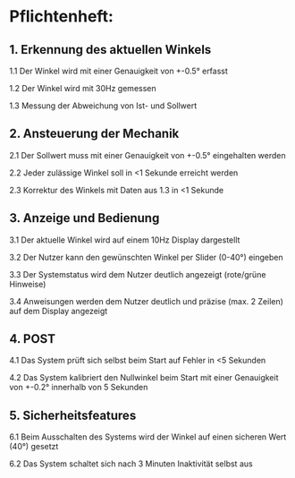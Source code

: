 # Pflichtenheft:
## 1. Erkennung des aktuellen Winkels
 1.1 Der Winkel wird mit einer Genauigkeit von +-0.5° erfasst
 
 1.2 Der Winkel wird mit 30Hz gemessen

 1.3 Messung der Abweichung von Ist- und Sollwert
## 2. Ansteuerung der Mechanik
 2.1 Der Sollwert muss mit einer Genauigkeit von +-0.5° eingehalten werden
 
 2.2 Jeder zulässige Winkel soll in <1 Sekunde erreicht werden

 2.3 Korrektur des Winkels mit Daten aus 1.3 in <1 Sekunde
## 3. Anzeige und Bedienung
 3.1 Der aktuelle Winkel wird auf einem 10Hz Display dargestellt
 
 3.2 Der Nutzer kann den gewünschten Winkel per Slider (0-40°) eingeben
 
 3.3 Der Systemstatus wird dem Nutzer deutlich angezeigt (rote/grüne Hinweise)
 
 3.4 Anweisungen werden dem Nutzer deutlich und präzise (max. 2 Zeilen) auf dem Display angezeigt
## 4. POST
 4.1 Das System prüft sich selbst beim Start auf Fehler in <5 Sekunden
 
 4.2 Das System kalibriert den Nullwinkel beim Start mit einer Genauigkeit von +-0.2° innerhalb von 5 Sekunden
## 5. Sicherheitsfeatures
 6.1 Beim Ausschalten des Systems wird der Winkel auf einen sicheren Wert (40°) gesetzt
 
 6.2 Das System schaltet sich nach 3 Minuten Inaktivität selbst aus
